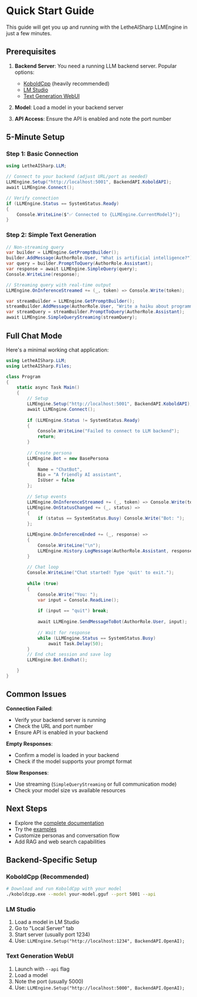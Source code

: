 # Quick Start Guide

This guide will get you up and running with the LetheAISharp LLMEngine in just a few minutes.

## Prerequisites

1. **Backend Server**: You need a running LLM backend server. Popular options:
   - [KoboldCpp](https://github.com/LostRuins/koboldcpp) (heavily recommended)
   - [LM Studio](https://lmstudio.ai/) 
   - [Text Generation WebUI](https://github.com/oobabooga/text-generation-webui)

2. **Model**: Load a model in your backend server

3. **API Access**: Ensure the API is enabled and note the port number

## 5-Minute Setup

### Step 1: Basic Connection

```csharp
using LetheAISharp.LLM;

// Connect to your backend (adjust URL/port as needed)
LLMEngine.Setup("http://localhost:5001", BackendAPI.KoboldAPI);
await LLMEngine.Connect();

// Verify connection
if (LLMEngine.Status == SystemStatus.Ready)
{
    Console.WriteLine($"✅ Connected to {LLMEngine.CurrentModel}");
}
```

### Step 2: Simple Text Generation

```csharp
// Non-streaming query
var builder = LLMEngine.GetPromptBuilder();
builder.AddMessage(AuthorRole.User, "What is artificial intelligence?");
var query = builder.PromptToQuery(AuthorRole.Assistant);
var response = await LLMEngine.SimpleQuery(query);
Console.WriteLine(response);

// Streaming query with real-time output
LLMEngine.OnInferenceStreamed += (_, token) => Console.Write(token);

var streamBuilder = LLMEngine.GetPromptBuilder();
streamBuilder.AddMessage(AuthorRole.User, "Write a haiku about programming.");
var streamQuery = streamBuilder.PromptToQuery(AuthorRole.Assistant);
await LLMEngine.SimpleQueryStreaming(streamQuery);
```

## Full Chat Mode

Here's a minimal working chat application:

```csharp
using LetheAISharp.LLM;
using LetheAISharp.Files;

class Program
{
    static async Task Main()
    {
        // Setup
        LLMEngine.Setup("http://localhost:5001", BackendAPI.KoboldAPI);
        await LLMEngine.Connect();
        
        if (LLMEngine.Status != SystemStatus.Ready)
        {
            Console.WriteLine("Failed to connect to LLM backend");
            return;
        }
        
        // Create persona
        LLMEngine.Bot = new BasePersona
        {
            Name = "ChatBot",
            Bio = "A friendly AI assistant",
            IsUser = false
        };
        
        // Setup events
        LLMEngine.OnInferenceStreamed += (_, token) => Console.Write(token);
        LLMEngine.OnStatusChanged += (_, status) => 
        {
            if (status == SystemStatus.Busy) Console.Write("Bot: ");
        };

        LLMEngine.OnInferenceEnded += (_, response) => 
        {
            Console.WriteLine("\n");
            LLMEngine.History.LogMessage(AuthorRole.Assistant, response, user, bot);
        }
        
        // Chat loop
        Console.WriteLine("Chat started! Type 'quit' to exit.");
        
        while (true)
        {
            Console.Write("You: ");
            var input = Console.ReadLine();
            
            if (input == "quit") break;
            
            await LLMEngine.SendMessageToBot(AuthorRole.User, input);
            
            // Wait for response
            while (LLMEngine.Status == SystemStatus.Busy)
                await Task.Delay(50);
        }
        // End chat session and save log
        LLMEngine.Bot.Endhat();

    }
}
```

## Common Issues

**Connection Failed**: 
- Verify your backend server is running
- Check the URL and port number
- Ensure API is enabled in your backend

**Empty Responses**: 
- Confirm a model is loaded in your backend
- Check if the model supports your prompt format

**Slow Responses**: 
- Use streaming (`SimpleQueryStreaming` or full communication mode)
- Check your model size vs available resources

## Next Steps

- Explore the [complete documentation](LLMSYSTEM.md)
- Try the [examples](Examples/Code)
- Customize personas and conversation flow
- Add RAG and web search capabilities

## Backend-Specific Setup

### KoboldCpp (Recommended)
```bash
# Download and run KoboldCpp with your model
./koboldcpp.exe --model your-model.gguf --port 5001 --api
```

### LM Studio
1. Load a model in LM Studio
2. Go to "Local Server" tab
3. Start server (usually port 1234)
4. Use: `LLMEngine.Setup("http://localhost:1234", BackendAPI.OpenAI);`

### Text Generation WebUI
1. Launch with `--api` flag
2. Load a model
3. Note the port (usually 5000)
4. Use: `LLMEngine.Setup("http://localhost:5000", BackendAPI.OpenAI);`